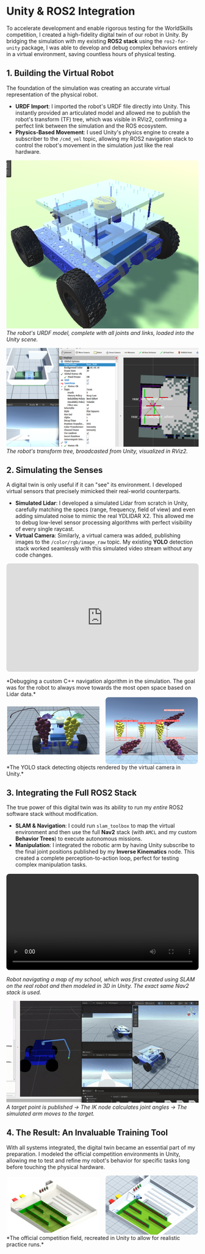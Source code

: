 # Unity & ROS2 Integration

To accelerate development and enable rigorous testing for the WorldSkills competition, I created a high-fidelity digital twin of our robot in Unity. By bridging the simulation with my existing **ROS2 stack** using the `ros2-for-unity` package, I was able to develop and debug complex behaviors entirely in a virtual environment, saving countless hours of physical testing.

## 1. Building the Virtual Robot
The foundation of the simulation was creating an accurate virtual representation of the physical robot.

- **URDF Import**: I imported the robot's URDF file directly into Unity. This instantly provided an articulated model and allowed me to publish the robot's transform (TF) tree, which was visible in RViz2, confirming a perfect link between the simulation and the ROS ecosystem.
- **Physics-Based Movement**: I used Unity's physics engine to create a subscriber to the `/cmd_vel` topic, allowing my ROS2 navigation stack to control the robot's movement in the simulation just like the real hardware.

![URDF Model loaded in Unity](../img/worldskills/unity/robot_unity.png)
*The robot's URDF model, complete with all joints and links, loaded into the Unity scene.*

![Robot TFs in RViz2](../img/worldskills/unity/tfs.png)
*The robot's transform tree, broadcasted from Unity, visualized in RViz2.*

## 2. Simulating the Senses
A digital twin is only useful if it can "see" its environment. I developed virtual sensors that precisely mimicked their real-world counterparts.

- **Simulated Lidar**: I developed a simulated Lidar from scratch in Unity, carefully matching the specs (range, frequency, field of view) and even adding simulated noise to mimic the real YDLIDAR X2. This allowed me to debug low-level sensor processing algorithms with perfect visibility of every single raycast.
- **Virtual Camera**: Similarly, a virtual camera was added, publishing images to the `/color/rgb/image_raw` topic. My existing **YOLO** detection stack worked seamlessly with this simulated video stream without any code changes.

<div style="position: relative; padding-bottom: 56.25%; height: 0; overflow: hidden; max-width: 100%; height: auto; border-radius: 8px; margin-bottom: 1rem;">
    <iframe src="https://www.youtube.com/embed/lB7ceUKhDY4" frameborder="0" allow="accelerometer; autoplay; clipboard-write; encrypted-media; gyroscope; picture-in-picture" allowfullscreen style="position: absolute; top: 0; left: 0; width: 100%; height: 100%;"></iframe>
</div>
*Debugging a custom C++ navigation algorithm in the simulation. The goal was for the robot to always move towards the most open space based on Lidar data.*

<!-- grid-2 -->
<div style="display: flex; gap: 16px; justify-content: center;">
    <img src="../img/worldskills/unity/yolo_1.png" alt="YOLO detection in Unity 1" style="width: 48%; height: auto; object-fit: contain; border-radius: 8px;">
    <img src="../img/worldskills/unity/yolo_2.png" alt="YOLO detection in Unity 2" style="width: 48%; height: auto; object-fit: contain; border-radius: 8px;">
</div>
<!-- end-grid -->
*The YOLO stack detecting objects rendered by the virtual camera in Unity.*

## 3. Integrating the Full ROS2 Stack
The true power of this digital twin was its ability to run my *entire* ROS2 software stack without modification.

- **SLAM & Navigation**: I could run `slam_toolbox` to map the virtual environment and then use the full **Nav2** stack (with `AMCL` and my custom **Behavior Trees**) to execute autonomous missions.
- **Manipulation**: I integrated the robotic arm by having Unity subscribe to the final joint positions published by my **Inverse Kinematics** node. This created a complete perception-to-action loop, perfect for testing complex manipulation tasks.

<video src="../img/worldskills/unity/nav2_2.mp4" controls loop style="width: 100%; max-width: 700px; border-radius: 8px; display: block; margin: 1rem auto;"></video>
*Robot navigating a map of my school, which was first created using SLAM on the real robot and then modeled in 3D in Unity. The exact same Nav2 stack is used.*

![Robot arm moving in simulation](../img/worldskills/unity/arm.gif)
*A target point is published -> The IK node calculates joint angles -> The simulated arm moves to the target.*

## 4. The Result: An Invaluable Training Tool
With all systems integrated, the digital twin became an essential part of my preparation. I modeled the official competition environments in Unity, allowing me to test and refine my robot's behavior for specific tasks long before touching the physical hardware.

<!-- grid-2 -->
<div style="display: flex; gap: 16px; justify-content: center;">
    <img src="../img/worldskills/unity/board_2.png" alt="Competition board in Unity 1" style="width: 48%; height: auto; object-fit: contain; border-radius: 8px;">
    <img src="../img/worldskills/unity/board_1.png" alt="Competition board in Unity 2" style="width: 48%; height: auto; object-fit: contain; border-radius: 8px;">
</div>
<!-- end-grid -->
*The official competition field, recreated in Unity to allow for realistic practice runs.*